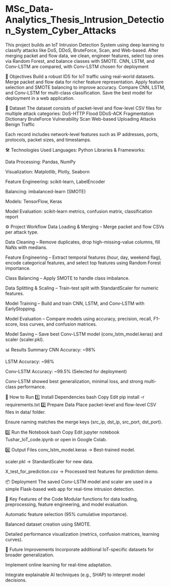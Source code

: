 # MSc_Data-Analytics_Thesis_Intrusion_Detection_System_Cyber_Attacks
This project builds an IoT Intrusion Detection System using deep learning to classify attacks like DoS, DDoS, BruteForce, Scan, and Web-based. After merging packet and flow data, we clean, engineer features, select top ones via Random Forest, and balance classes with SMOTE. CNN, LSTM, and Conv-LSTM are compared, with Conv-LSTM chosen for deployment

🎯 Objectives
Build a robust IDS for IoT traffic using real-world datasets.
Merge packet and flow data for richer feature representation.
Apply feature selection and SMOTE balancing to improve accuracy.
Compare CNN, LSTM, and Conv-LSTM for multi-class classification.
Save the best model for deployment in a web application.

📂 Dataset
The dataset consists of packet-level and flow-level CSV files for multiple attack categories:
DoS-HTTP Flood
DDoS-ACK Fragmentation
Dictionary BruteForce
Vulnerability Scan
Web-based Uploading Attacks
Benign Traffic

Each record includes network-level features such as IP addresses, ports, protocols, packet sizes, and timestamps.

🛠️ Technologies Used
Languages: Python
Libraries & Frameworks:

Data Processing: Pandas, NumPy

Visualization: Matplotlib, Plotly, Seaborn

Feature Engineering: scikit-learn, LabelEncoder

Balancing: imbalanced-learn (SMOTE)

Models: TensorFlow, Keras

Model Evaluation: scikit-learn metrics, confusion matrix, classification report

⚙️ Project Workflow
Data Loading & Merging – Merge packet and flow CSVs per attack type.

Data Cleaning – Remove duplicates, drop high-missing-value columns, fill NaNs with medians.

Feature Engineering – Extract temporal features (hour, day, weekend flag), encode categorical features, and select top features using Random Forest importance.

Class Balancing – Apply SMOTE to handle class imbalance.

Data Splitting & Scaling – Train-test split with StandardScaler for numeric features.

Model Training – Build and train CNN, LSTM, and Conv-LSTM with EarlyStopping.

Model Evaluation – Compare models using accuracy, precision, recall, F1-score, loss curves, and confusion matrices.

Model Saving – Save best Conv-LSTM model (conv_lstm_model.keras) and scaler (scaler.pkl).

📊 Results Summary
CNN Accuracy: ~98%

LSTM Accuracy: ~98%

Conv-LSTM Accuracy: ~99.5% (Selected for deployment)

Conv-LSTM showed best generalization, minimal loss, and strong multi-class performance.

🚀 How to Run
1️⃣ Install Dependencies
bash
Copy
Edit
pip install -r requirements.txt
2️⃣ Prepare Data
Place packet-level and flow-level CSV files in data/ folder.

Ensure naming matches the merge keys (src_ip, dst_ip, src_port, dst_port).

3️⃣ Run the Notebook
bash
Copy
Edit
jupyter notebook Tushar_IoT_code.ipynb
or open in Google Colab.

4️⃣ Output Files
conv_lstm_model.keras → Best-trained model.

scaler.pkl → StandardScaler for new data.

X_test_for_prediction.csv → Processed test features for prediction demo.

📦 Deployment
The saved Conv-LSTM model and scaler are used in a simple Flask-based web app for real-time intrusion detection.

📌 Key Features of the Code
Modular functions for data loading, preprocessing, feature engineering, and model evaluation.

Automatic feature selection (95% cumulative importance).

Balanced dataset creation using SMOTE.

Detailed performance visualization (metrics, confusion matrices, learning curves).

🧪 Future Improvements
Incorporate additional IoT-specific datasets for broader generalization.

Implement online learning for real-time adaptation.

Integrate explainable AI techniques (e.g., SHAP) to interpret model decisions.
